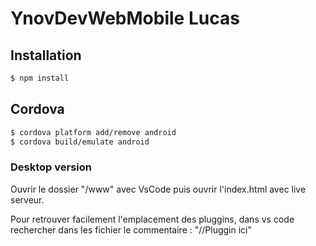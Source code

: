 # YnovDevWebMobile Lucas

## Installation

```sh
$ npm install
```

## Cordova

```sh
$ cordova platform add/remove android
$ cordova build/emulate android
```

### Desktop version
Ouvrir le dossier "/www" avec VsCode puis ouvrir l'index.html avec live serveur.

Pour retrouver facilement l'emplacement des pluggins, dans vs code rechercher dans les fichier le commentaire : "//Pluggin ici"